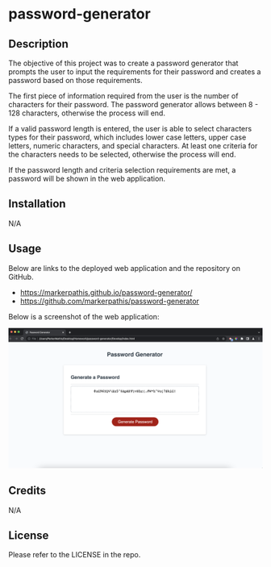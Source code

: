 # password-generator

## Description

The objective of this project was to create a password generator that prompts the user to input the requirements for their password and creates a password based on those requirements.

The first piece of information required from the user is the number of characters for their password. The password generator allows between 8 - 128 characters, otherwise the process will end.

If a valid password length is entered, the user is able to select characters types for their password, which includes lower case letters, upper case letters, numeric characters, and special characters. At least one criteria for the characters needs to be selected, otherwise the process will end.

If the password length and criteria selection requirements are met, a password will be shown in the web application.

## Installation

N/A

## Usage

Below are links to the deployed web application and the repository on GitHub.

- https://markerpathis.github.io/password-generator/
- https://github.com/markerpathis/password-generator

Below is a screenshot of the web application:

![alt text](/assets/images/passwordGenerator.png)

## Credits

N/A

## License

Please refer to the LICENSE in the repo.

